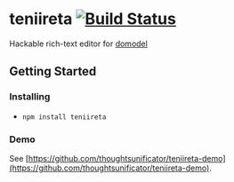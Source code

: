 # teniireta [![Build Status](https://travis-ci.com/thoughtsunificator/teniireta.svg?branch=master)](https://travis-ci.com/thoughtsunificator/teniireta)

Hackable rich-text editor for [domodel](https://github.com/thoughtsunificator/domodel)

## Getting Started

### Installing

- ``npm install teniireta``

### Demo

See [https://github.com/thoughtsunificator/teniireta-demo](https://github.com/thoughtsunificator/teniireta-demo).
